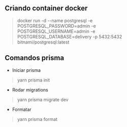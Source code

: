 ## Criando container docker
> docker run -d --name postgresql -e POSTGRESQL_PASSWORD=admin -e POSTGRESQL_USERNAME=admin -e POSTGRESQL_DATABASE=delivery -p 5432:5432 bitnami/postgresql:latest



## Comandos prisma
- Iniciar prisma 
> yarn prisma init

- Rodar migrations
> yarn prisma migrate dev

- Formatar 
> yarn prisma format